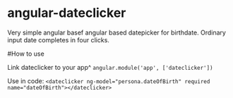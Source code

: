 # angular-dateclicker
Very simple angular basef angular based datepicker for birthdate.
Ordinary input date completes in four clicks.

#How to use

Link dateclicker to your app^
`angular.module('app', ['dateclicker'])`

Use in code:
`<dateclicker ng-model="persona.dateOfBirth" required name="dateOfBirth"></dateclicker>`
